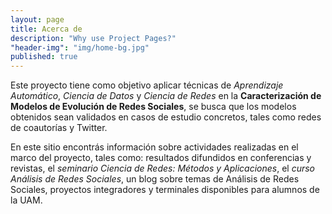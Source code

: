 ```yaml
---
layout: page
title: Acerca de
description: "Why use Project Pages?"
"header-img": "img/home-bg.jpg"
published: true
---
```



Este proyecto tiene como objetivo aplicar técnicas de _Aprendizaje Automático_, _Ciencia de Datos_ y _Ciencia de Redes_ en la **Caracterización de Modelos de Evolución de Redes Sociales**, se busca que los modelos obtenidos sean validados en casos de estudio concretos, tales como redes de coautorı́as y Twitter.

En este sitio encontrás información sobre actividades realizadas en el marco del proyecto, tales como: resultados difundidos en conferencias y revistas, el _seminario Ciencia de Redes: Métodos y Aplicaciones_, el _curso Análisis de Redes Sociales_, un blog sobre temas de Análisis de Redes Sociales, proyectos integradores y terminales disponibles para alumnos de la UAM.


